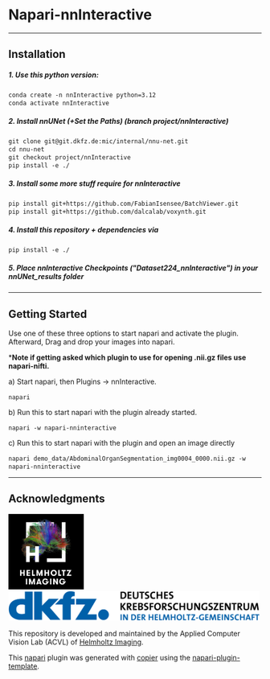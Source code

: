 # Napari-nnInteractive

______________________________________________________________________

<!--
Don't miss the full getting started guide to set up your new package:
https://github.com/napari/napari-plugin-template#getting-started

and review the napari docs for plugin developers:
https://napari.org/stable/plugins/index.html
-->

## Installation

##### 1. Use this python version:

```
conda create -n nnInteractive python=3.12
conda activate nnInteractive
```

##### 2. Install nnUNet (+Set the Paths) (branch project/nnInteractive)

```
git clone git@git.dkfz.de:mic/internal/nnu-net.git
cd nnu-net
git checkout project/nnInteractive
pip install -e ./
```

##### 3. Install some more stuff require for nnInteractive

```
pip install git+https://github.com/FabianIsensee/BatchViewer.git
pip install git+https://github.com/dalcalab/voxynth.git
```

##### 4. Install this repository + dependencies via

```
pip install -e ./
```

##### 5. Place nnInteractive Checkpoints ("Dataset224_nnInteractive") in your nnUNet_results folder

______________________________________________________________________

## Getting Started

Use one of these three options to start napari and activate the plugin.
Afterward, Drag and drop your images into napari.

\***Note if getting asked which plugin to use for opening .nii.gz files use napari-nifti.**

a) Start napari, then Plugins -> nnInteractive.

```
napari
```

b) Run this to start napari with the plugin already started.

```
napari -w napari-nninteractive
```

c) Run this to start napari with the plugin and open an image directly

```
napari demo_data/AbdominalOrganSegmentation_img0004_0000.nii.gz -w napari-nninteractive
```

______________________________________________________________________

## Acknowledgments

<p align="left">
  <img src="imgs/Logos/HI_Logo.png" width="150"> &nbsp;&nbsp;&nbsp;&nbsp;
  <img src="imgs/Logos/DKFZ_Logo.png" width="500">
</p>

This repository is developed and maintained by the Applied Computer Vision Lab (ACVL)
of [Helmholtz Imaging](https://www.helmholtz-imaging.de/).

This [napari] plugin was generated with [copier] using the [napari-plugin-template].

[copier]: https://copier.readthedocs.io/en/stable/
[napari]: https://github.com/napari/napari
[napari-plugin-template]: https://github.com/napari/napari-plugin-template
